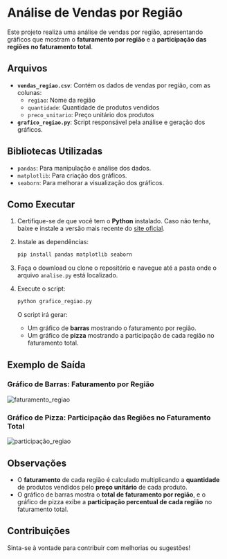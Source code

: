 
# Análise de Vendas por Região

Este projeto realiza uma análise de vendas por região, apresentando gráficos que mostram o **faturamento por região** e a **participação das regiões no faturamento total**.

## Arquivos

- **`vendas_regiao.csv`**: Contém os dados de vendas por região, com as colunas:
  - `regiao`: Nome da região
  - `quantidade`: Quantidade de produtos vendidos
  - `preco_unitario`: Preço unitário dos produtos
- **`grafico_regiao.py`**: Script responsável pela análise e geração dos gráficos.

## Bibliotecas Utilizadas

- `pandas`: Para manipulação e análise dos dados.
- `matplotlib`: Para criação dos gráficos.
- `seaborn`: Para melhorar a visualização dos gráficos.

## Como Executar

1. Certifique-se de que você tem o **Python** instalado. Caso não tenha, baixe e instale a versão mais recente do [site oficial](https://www.python.org/downloads/).
   
2. Instale as dependências:
   ```bash
   pip install pandas matplotlib seaborn
   ```

3. Faça o download ou clone o repositório e navegue até a pasta onde o arquivo `analise.py` está localizado.

4. Execute o script:
   ```bash
   python grafico_regiao.py
   ```

   O script irá gerar:
   - Um gráfico de **barras** mostrando o faturamento por região.
   - Um gráfico de **pizza** mostrando a participação de cada região no faturamento total.

## Exemplo de Saída

### Gráfico de Barras: Faturamento por Região
![faturamento_regiao](https://github.com/user-attachments/assets/583b99c4-1b4c-4f4f-a942-6ac21f701954)


### Gráfico de Pizza: Participação das Regiões no Faturamento Total
![participação_regiao](https://github.com/user-attachments/assets/2cceda23-3744-468a-8716-cf454f516dd5)


## Observações

- O **faturamento** de cada região é calculado multiplicando a **quantidade** de produtos vendidos pelo **preço unitário** de cada produto.
- O gráfico de barras mostra o **total de faturamento por região**, e o gráfico de pizza exibe a **participação percentual de cada região** no faturamento total.

## Contribuições

Sinta-se à vontade para contribuir com melhorias ou sugestões! 
